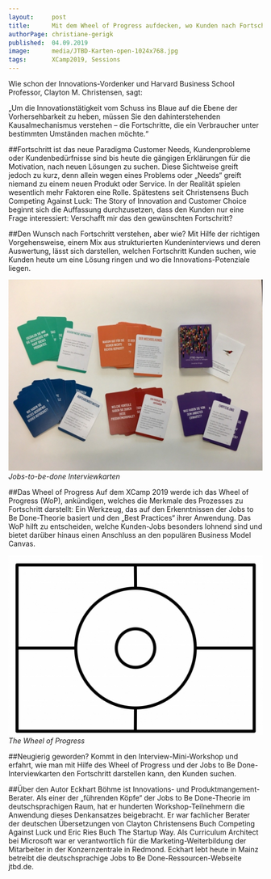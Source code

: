 ```yaml
---
layout:     post
title:      Mit dem Wheel of Progress aufdecken, wo Kunden nach Fortschritt suchen
authorPage: christiane-gerigk
published:  04.09.2019
image:      media/JTBD-Karten-open-1024x768.jpg
tags:       XCamp2019, Sessions
---
```


Wie schon der Innovations-Vordenker und Harvard Business School Professor, Clayton M. Christensen, sagt:

„Um die Innovationstätigkeit vom Schuss ins Blaue auf die Ebene der Vorhersehbarkeit zu heben, müssen Sie den dahinterstehenden Kausalmechanismus verstehen – die Fortschritte, die ein Verbraucher unter bestimmten Umständen machen möchte.“

##Fortschritt ist das neue Paradigma
Customer Needs, Kundenprobleme oder Kundenbedürfnisse sind bis heute die gängigen Erklärungen für die Motivation, nach neuen Lösungen zu suchen. Diese Sichtweise greift jedoch zu kurz, denn allein wegen eines Problems oder „Needs“ greift niemand zu einem neuen Produkt oder Service. In der Realität spielen wesentlich mehr Faktoren eine Rolle. Spätestens seit Christensens Buch Competing Against Luck: The Story of Innovation and Customer Choice beginnt sich die Auffassung durchzusetzen, dass den Kunden nur eine Frage interessiert: Verschafft mir das den gewünschten Fortschritt?

##Den Wunsch nach Fortschritt verstehen, aber wie?
Mit Hilfe der richtigen Vorgehensweise, einem Mix aus strukturierten Kundeninterviews und deren Auswertung, lässt sich darstellen, welchen Fortschritt Kunden suchen, wie Kunden heute um eine Lösung ringen und wo die Innovations-Potenziale liegen.

![JTBD-Karten](media/JTBD-Karten-open-1024x768.jpg)
*Jobs-to-be-done Interviewkarten*

##Das Wheel of Progress
Auf dem XCamp 2019 werde ich das Wheel of Progress (WoP), ankündigen, welches die Merkmale des Prozesses zu Fortschritt darstellt: Ein Werkzeug, das auf den Erkenntnissen der Jobs to Be Done-Theorie basiert und den „Best Practices“ ihrer Anwendung. Das WoP hilft zu entscheiden, welche Kunden-Jobs besonders lohnend sind und bietet darüber hinaus einen Anschluss an den populären Business Model Canvas.

![JTBD-Karten](media/The-Wheel-of-Progress_Schema-1-1024x724.jpg)
*The Wheel of Progress*

##Neugierig geworden?
Kommt in den Interview-Mini-Workshop und erfahrt, wie man mit Hilfe des Wheel of Progress und der Jobs to Be Done-Interviewkarten den Fortschritt darstellen kann, den Kunden suchen.

##Über den Autor
Eckhart Böhme ist Innovations- und Produktmangement-Berater. Als einer der „führenden Köpfe“ der Jobs to Be Done-Theorie im deutschsprachigen Raum, hat er hunderten Workshop-Teilnehmern die Anwendung dieses Denkansatzes beigebracht. Er war fachlicher Berater der deutschen Übersetzungen von Clayton Christensens Buch Competing Against Luck und Eric Ries Buch The Startup Way. Als Curriculum Architect bei Microsoft war er verantwortlich für die Marketing-Weiterbildung der Mitarbeiter in der Konzernzentrale in Redmond. Eckhart lebt heute in Mainz betreibt die deutschsprachige Jobs to Be Done-Ressourcen-Webseite jtbd.de.

